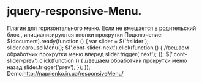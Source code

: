 # jquery-responsive-Menu.
Плагин для горизонтального меню. Если не вмещается в родительский блок , инициализируются кнопки прокрутки
Подключение:
    <link href="css/jquery.responsiveMenu.css" rel="stylesheet">
    <script src="js/jquery-3.1.1.min.js"></script>
    <script src="js/jquery.responsiveMenu.js"></script>
    $(document).ready(function () {
        var slider = $('#slider');
        slider.carouselMenu();
        $('.cont-slider-next').click(function () {
            //вешаем обработчик прокрутки меню вперед
            slider.trigger('next');
        });
        $('.cont-slider-prev').click(function () {
            //вешаем обработчик прокрутки меню назад
            slider.trigger('prev');
        });
    });
Demo:http://naprienko.in.ua/responsiveMenu/
